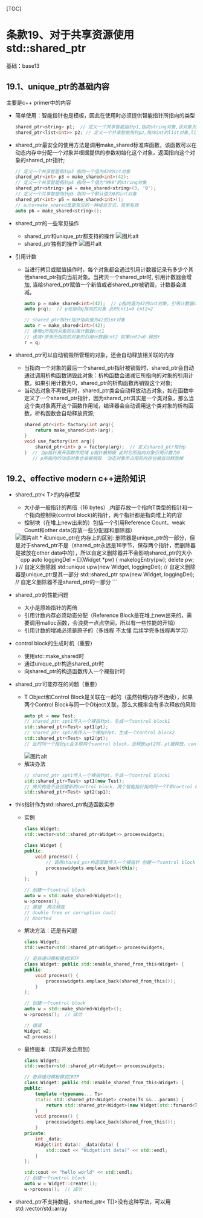[TOC]
# 条款19、对于共享资源使用std::shared_ptr
基础：base13


## 19.1、unique_ptr的基础内容
主要是c++ primer中的内容

* 简单使用：智能指针也是模板，因此在使用时必须提供智能指针所指向的类型
    ```cpp
    shared_ptr<string> p1;  // 定义一个共享智能指针p1,指向string对象,该对象为空字符串
    shared_ptr<list<int>> p2; // 定义一个共享智能指针p2,指向int的list对象,list中所有元素都0
    ```
* shared_ptr最安全的使用方法是调用make_shared标准库函数，该函数可以在动态内存中分配一个对象并根据提供的参数初始化这个对象，返回指向这个对象的shared_ptr指针;
    ```cpp
    // 定义一个共享智能指针p3 指向一个值为42的int对象
    shared_ptr<int> p3 = make_shared<int>(42);    
    // 定义一个共享智能指针p4 指向一个值为"999"的string对象
    shared_ptr<string> p4 = make_shared<string>(3, '9');
    // 定义一个共享智能指针p5 指向一个默认值为0的int对象
    shared_ptr<int> p5 = make_shared<int>();
    // auto+make_shared是更常见的一种组合方式，简单有效
    auto p6 = make_shared<string>();
    ```
* shared_ptr的一些常见操作
    * shared_ptr和unique_ptr都支持的操作
        <img src="../data/shared_unique.png" alt="图片alt" title="图片title">
    * shared_ptr独有的操作
         <img src="../data/shared_ptr.png" alt="图片alt" title="图片title">

* 引用计数
    * 当进行拷贝或赋值操作时，每个对象都会通过引用计数器记录有多少个其他shared_ptr指向当前对象。当拷贝一个shared_ptr时, 引用计数器会增加, 当给shared_ptr赋值一个新值或者shared_ptr被销毁，计数器会递减。
        ```cpp
        auto p = make_shared<int>(42);  // p指向值为42的int对象，引用计数器cnt1=1
        auto p(q);  // p也指向q指向的对象 此时cnt1=0 cnt2=2
        
        // shared_ptr指针r指针指向值为42的int对象
        auto r = make_shared<int>(42);
        // 递增q所指向对象的引用计数器cnt1
        // 递减r原来所指向的对象的引用计数器cnt2 如果cnt2=0 释放r
        r = q;
        ```


* shared_ptr可以自动销毁所管理的对象，还会自动释放相关联的内存
    * 当指向一个对象的最后一个shared_ptr指针被销毁时，shared_ptr会自动通过调用析构函数销毁此对象：析构函数会递减它所指向的对象的引用计数，如果引用计数为0，shared_ptr的析构函数再销毁这个对象;
    * 当动态对象不再使用时，shared_ptr类会自动释放动态对象，如在函数中定义了一个shared_ptr指针，因为shared_ptr其实是一个类对象，那么当这个类对象离开这个函数作用域，编译器会自动调用这个类对象的析构函数，析构函数会自动释放资源;
        ```cpp
        shared_ptr<int> factory(int arg){
            return make_shared<int>(arg);
        } 
        void use_factory(int arg){
            shared_ptr<int> p = factory(arg);  // 定义shared_ptr指针p
        }  // 当p指针离开函数作用域 p指针被销毁 此时它所指向对象引用计数为0
           // p所指向的动态对象也会被销毁  动态对象所占用的内存也被自动释放掉
        ```


## 19.2、effective modern c++进阶知识
* shared_ptr< T>的内存模型
    * 大小是一般指针的两倍（16 bytes）,内部存放一个指向T类型的指针和一个指向控制块(control block)的指针，两个指针都是指向堆上的内容
    * 控制块（在堆上new出来的）包括一个引用Reference Count、weak Count和other data(存放一些分配器和删除器)
    <img src="../data/shared_ptr_model.png" alt="图片alt" title="图片title">
    * 和unique_ptr在内存上的区别: 删除器是unique_ptr的一部分，但是对于shared_ptr不是（shared_ptr永远是16字节，保存两个指针，而删除器是被放在other data中的），所以自定义删除器并不会影响shared_ptr的大小
        ```cpp
        auto loggingDel = [](Widget *pw) { makelogEntry(pw); delete pw; }  // 自定义删除器
        std::unique<Widget, decltype(loggingDel)> upw(new Widget, loggingDel); // 自定义删除器是unique_ptr是其一部分
        std::shared_ptr<Widget> spw(new Widget, loggingDel);  // 自定义删除器不是shared_ptr的一部分
        ```

* shared_ptr的性能问题
    * 大小是原始指针的两倍
    * 引用计数内存必须动态分配（Reference Block是在堆上new出来的，需要调用malloc函数，会浪费一点点空间，所以有一些性能的开销）
    * 引用计数的增减必须是原子的（多线程 不太懂 后续学完多线程再学习）

* control block的生成时机（重要）
    * 使用std::make_shared时
    * 通过unique_ptr构造shared_ptr时
    * 向shared_ptr的构造函数传入一个裸指针时

* shared_ptr可能存在的问题（重要）
    * T Object和Control Block是关联在一起的（虽然物理内存不连续），如果两个Control Block与同一个Object关联，那么大概率会有多次释放的风险
        ```cpp
        auto pt = new Test;
        // shared_ptr spt1传入一个裸指针pt，生成一个control block1
        std::shared_ptr<Test> spt1(pt);
        // shared_ptr spt2再传入一个裸指针pt，生成一个control block2
        std::shared_ptr<Test> spt2(pt);
        // 此时同一个指针pt会关联两个control block，当释放spt2时，pt被释放，control block2中引用计数为0，但是control block1中引用计数还是1，代码崩溃
        ```
        <img src="../data/shared_ptr_problem.png" alt="图片alt" title="图片title">
    * 解决办法
        ```cpp
        // shared_ptr spt1传入一个裸指针pt，生成一个control block1
        std::shared_ptr<Test> spt1(new Test);
        // 拷贝构造不会创建新的control block，两个智能指针指向同一个T和control block
        std::shared_ptr<Test> spt2(sp1);
        ```

* this指针作为std::shared_ptr构造函数实参
    * 实例
        ```cpp
        class Widget;
        std::vector<std::shared_ptr<Widget>> processwidgets;

        class Widget {
        public:
            void process() {
                // 调用shared_ptr构造函数传入一个裸指针 创建一个control block
                processwidgets.emplace_back(this);
            }
        };

        // 创建一个control block
        auto w = std::make_shared<Widget>();
        w->process();
        // 报错  两次释放
        // double free or corruption (out)
        // Aborted
        ```
    * 解决方法：还是有问题
        ```cpp
        class Widget;
        std::vector<std::shared_ptr<Widget>> processwidgets;

        // 奇异递归模板模式CRTP
        class Widget: public std::enable_shared_from_this<Widget> {
        public:
            void process() {
                processwidgets.emplace_back(shared_from_this());
            }
        };

        // 创建一个control block
        auto w = std::make_shared<Widget>();
        w->process();  // 成功

        // 错误
        Widget w2;
        w2.process()  
        ```
    * 最终版本（实际开发会用到）
        ```cpp
        class Widget;
        std::vector<std::shared_ptr<Widget>> processwidgets;

        // 奇异递归模板模式CRTP
        class Widget: public std::enable_shared_from_this<Widget> {
        public:
            template <typename... Ts>
            static std::shared_ptr<Widget> create(Ts &&...params) {
                return std::shared_ptr<Widget>(new Widget(std::forward<Ts>(params)...));
            }
            void process() {
                processwidgets.emplace_back(shared_from_this());
            }
        private:
            int _data;
            Widget(int data): _data(data) {
                std::cout << "Widget(int data)" << std::endl;
            }
        };

        std::cout << "hello world" << std::endl;
        // 创建一个control block
        auto w = Widget::create(1);
        w->process();  // 成功
        ```

* shared_ptr不支持数组，sharted_ptr< T[]>没有这种写法，可以用std::vector/std::array